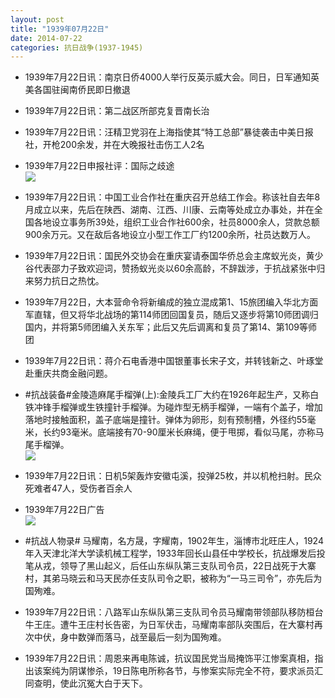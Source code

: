 ```yaml
---
layout: post
title: "1939年07月22日"
date: 2014-07-22
categories: 抗日战争(1937-1945)
---
```


<meta name="referrer" content="no-referrer" />

- 1939年7月22日讯：南京日侨4000人举行反英示威大会。同日，日军通知英美各国驻闽南侨民即日撤退 

- 1939年7月22日讯：第二战区所部克复晋南长治 

- 1939年7月22日讯：汪精卫党羽在上海指使其“特工总部”暴徒袭击中美日报社，开枪200余发，并在大晚报社击伤工人2名 

- 1939年7月22日申报社评：国际之歧途 <br/><img src="https://ww4.sinaimg.cn/large/aca367d8jw1eiltr3awbsj20p60ynqmj.jpg" />

- 1939年7月22日讯：中国工业合作社在重庆召开总结工作会。称该社自去年8月成立以来，先后在陕西、湖南、江西、川康、云南等处成立办事处，并在全国各地设立事务所39处，组织工业合作社600余，社员8000余人，贷款总额900余万元。又在敌后各地设立小型工作工厂约1200余所，社员达数万人。 

- 1939年7月22日讯：国民外交协会在重庆宴请泰国华侨总会主席蚁光炎，黄少谷代表邵力子致欢迎词，赞扬蚁光炎以60余高龄，不辞跋涉，于抗战紧张中归来努力抗日之热忱。 

- 1939年7月22日，大本营命令将新编成的独立混成第1、15旅团编入华北方面军直辖，但又将华北战场的第114师团回国复员，随后又逐步将第10师团调归国内，并将第5师团编入关东军；此后又先后调离和复员了第14、第109等师团 

- 1939年7月22日讯：蒋介石电香港中国银董事长宋子文，并转钱新之、叶琢堂赴重庆共商金融问题。 

- #抗战装备#金陵造麻尾手榴弹(上):金陵兵工厂大约在1926年起生产，又称白铁冲锋手榴弹或生铁撞针手榴弹。为碰炸型无柄手榴弹，一端有个盖子，增加落地时接触面积，盖子底端是撞针。弹体为卵形，刻有预制槽，外径约55毫米，长约93毫米。底端接有70-90厘米长麻绳，便于甩掷，看似马尾，亦称马尾手榴弹。 <br/><img src="https://ww1.sinaimg.cn/large/aca367d8jw1eilcepy8kzj204g0kg0u5.jpg" />

- 1939年7月22日讯：日机5架轰炸安徽屯溪，投弹25枚，并以机枪扫射。民众死难者47人，受伤者百余人 

- 1939年7月22日广告 <br/><img src="https://ww2.sinaimg.cn/large/aca367d8jw1eilao92yrwj20co0gpq6j.jpg" />

- #抗战人物录# 马耀南，名方晟，字耀南，1902年生，淄博市北旺庄人，1924年入天津北洋大学读机械工程学，1933年回长山县任中学校长，抗战爆发后投笔从戎，领导了黑山起义，后任山东纵队第三支队司令员，22日战死于大寨村，其弟马晓云和马天民亦任支队司令之职，被称为“一马三司令”，亦先后为国殉难。 

- 1939年7月22日讯：八路军山东纵队第三支队司令员马耀南带领部队移防桓台牛王庄。遭牛王庄村长告密，为日军伏击，马耀南率部队突围后，在大寨村再次中伏，身中数弹而落马，战至最后一刻为国殉难。 

- 1939年7月22日讯：周恩来再电陈诚，抗议国民党当局掩饰平江惨案真相，指出该案纯为阴谋惨杀，19日陈电所称各节，与惨案实际完全不符，要求派员汇同查明，使此沉冤大白于天下。 

